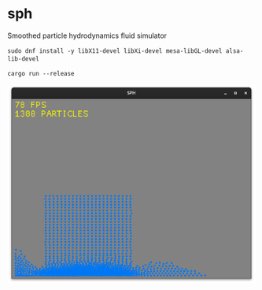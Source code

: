 # sph
Smoothed particle hydrodynamics fluid simulator

```
sudo dnf install -y libX11-devel libXi-devel mesa-libGL-devel alsa-lib-devel
```

```
cargo run --release
```

![1](1.png)
